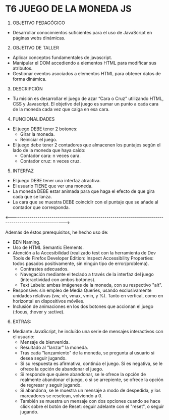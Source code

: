 # T6 JUEGO DE LA MONEDA JS

1. OBJETIVO PEDAGÓGICO
* Desarrollar conocimientos suficientes para el uso de JavaScript en páginas webs dinámicas.

2. OBJETIVO DE TALLER
* Aplicar conceptos fundamentales de javascript.
* Manipular el DOM accediendo a elementos HTML para modificar sus atributos.
* Gestionar eventos asociados a elementos HTML para obtener datos de forma
 dinámica.
 
3. DESCRIPCIÓN
* Tu misión es desarrollar el juego de azar “Cara o Cruz”
  utilizando HTML, CSS y Javascript. El objetivo del juego es
  sumar un punto a cada cara de la moneda cada vez que caiga en esa cara.
  
4. FUNCIONALIDADES
* El juego DEBE tener 2 botones:
  - Girar la moneda.
  - Reiniciar el juego.
* El juego debe tener 2 contadores que almacenen los puntajes según el lado de la moneda que haya caído:
  - Contador cara: n veces cara.
  - Contador cruz: n veces cruz.

5. INTERFAZ
* El juego DEBE tener una interfaz atractiva.
* El usuario TIENE que ver una moneda.
* La moneda DEBE estar animada para que haga el efecto de que gira cada que se lanza.
* La cara que se muestra DEBE coincidir con el puntaje que se añade al contador que corresponda.

<-------------------------------------------------------------------------------------------------------->

Además de éstos prerequisitos, he hecho uso de:
* BEN Naming.
* Uso de HTML Semantic Elements.
* Atención a la Accesibilidad (realizado test con la herramienta de Dev Tools de Firefox Developer Edition: Inspect Accessibility Properties: todos pasados positivamente,
  sin ningún tipo de error/problema).
  - Contrastes adecuados.
  - Navegación mediante el teclado a través de la interfaz del juego (interactividad con ambos botones).
  - Text Labels: ambas imágenes de la moneda, con su respectivo "alt".
* Responsive: sin empleo de Media Queries, usando exclusivamente unidades relativas (vw, vh, vmax, vmin, y %).
  Tanto en vertical, como en horizontal en dispositivos móviles.
* Inclusión de animaciones en los dos botones que accionan el juego (:focus, :hover y :active).

6. EXTRAS:
- Mediante JavaScript, he incluído una serie de mensajes interactivos con el usuario:
  * Mensaje de bienvenida.
  * Resultado al "lanzar" la moneda.
  * Tras cada "lanzamiento" de la moneda, se pregunta al usuario si desea seguir jugando.
  * Si su respuesta es afirmativa, continúa el juego. Si es negativa, se le ofrece la opción de abandonar el juego.
  * Si responde que quiere abandonar, se le ofrece la opción de realmente abandonar el juego, o si se arrepiente,
    se ofrece la opción de regresar y seguir jugando.
  * Si abandona, se le muestra un mensaje a modo de despedida, y los marcadores se resetean, volviendo a 0.
  * También se muestra un mensaje con dos opciones cuando se hace click sobre el botón de Reset: seguir adelante con
    el "reset", o seguir jugando.


